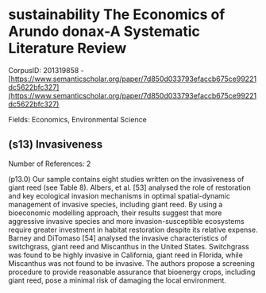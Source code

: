 # sustainability The Economics of Arundo donax-A Systematic Literature Review

CorpusID: 201319858 - [https://www.semanticscholar.org/paper/7d850d033793efaccb675ce99221dc5622bfc327](https://www.semanticscholar.org/paper/7d850d033793efaccb675ce99221dc5622bfc327)

Fields: Economics, Environmental Science

## (s13) Invasiveness
Number of References: 2

(p13.0) Our sample contains eight studies written on the invasiveness of giant reed (see Table 8). Albers, et al. [53] analysed the role of restoration and key ecological invasion mechanisms in optimal spatial-dynamic management of invasive species, including giant reed. By using a bioeconomic modelling approach, their results suggest that more aggressive invasive species and more invasion-susceptible ecosystems require greater investment in habitat restoration despite its relative expense. Barney and DiTomaso [54] analysed the invasive characteristics of switchgrass, giant reed and Miscanthus in the United States. Switchgrass was found to be highly invasive in California, giant reed in Florida, while Miscanthus was not found to be invasive. The authors propose a screening procedure to provide reasonable assurance that bioenergy crops, including giant reed, pose a minimal risk of damaging the local environment.
